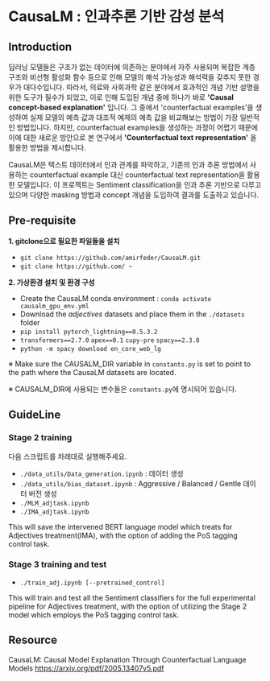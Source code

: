 # CausaLM : 인과추론 기반 감성 분석

## Introduction

딥러닝 모델들은 구조가 없는 데이터에 의존하는 분야에서 자주 사용되며 복잡한 계층 구조와 비선형 활성화 함수 등으로 인해 모델의 해석 가능성과 해석력을 갖추지 못한 경우가 대다수입니다. 따라서, 의료와 사회과학 같은 분야에서 효과적인 개념 기반 설명을 위한 도구가 필수가 되었고, 이로 인해 도입된 개념 중에 하나가 바로 **'Causal concept-based explanation'** 입니다.
그 중에서 'counterfactual examples'을 생성하여 실제 모델의 예측 값과 대조적 예제의 예측 값을 비교해보는 방법이 가장 일반적인 방법입니다. 하지만, counterfactual examples을 생성하는 과정이 어렵기 때문에 이에 대한 새로운 방안으로 본 연구에서 **'Counterfactual text representation'** 을 활용한 방법을 제시합니다.

CausaLM은 텍스트 데이터에서 인과 관계를 파악하고, 기존의 인과 추론 방법에서 사용하는 counterfactual example 대신 counterfactual text representation을 활용한 모델입니다. 이 프로젝트는 Sentiment classification을 인과 추론 기반으로 다루고 있으며 다양한 masking 방법과 concept 개념을 도입하여 결과를 도출하고 있습니다.

## Pre-requisite

**1. gitclone으로 필요한 파일들을 설치**
- `git clone https://github.com/amirfeder/CausaLM.git`
- `git clone https://github.com/ ~`

**2. 가상환경 설치 및 환경 구성**
- Create the CausaLM conda environment : `conda activate causalm_gpu_env.yml`
- Download the _adjectives_ datasets and place them in the `./datasets` folder
- `pip install pytorch_lightning==0.5.3.2`
- `transformers==2.7.0` `apex==0.1` `cupy-pre` `spacy==2.3.8`
- `python -m spacy download en_core_web_lg`

※ Make sure the CAUSALM_DIR variable in `constants.py` is set to point to the path where the CausaLM datasets are located.

※ CAUSALM_DIR에 사용되는 변수들은 `constants.py`에 명시되어 있습니다.

## GuideLine
### Stage 2 training

다음 스크립트를 차례대로 실행해주세요.

- `./data_utils/Data_generation.ipynb` : 데이터 생성
- `./data_utils/bias_dataset.ipynb` : Aggressive / Balanced / Gentle 데이터 버전 생성
- `./MLM_adjtask.ipynb`
- `./IMA_adjtask.ipynb`

This will save the intervened BERT language model which treats for Adjectives treatment(IMA), with the option of adding the PoS tagging control task.

### Stage 3 training and test
- `./train_adj.ipynb [--pretrained_control]`

This will train and test all the Sentiment classifiers for the full experimental pipeline for Adjectives treatment, with the option of utilizing the Stage 2 model which employs the PoS tagging control task.


## Resource

CausaLM: Causal Model Explanation Through Counterfactual Language Models
https://arxiv.org/pdf/2005.13407v5.pdf

